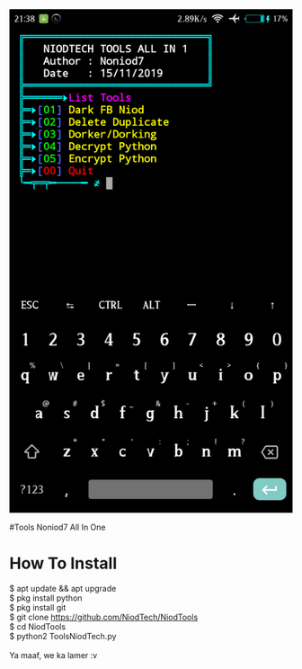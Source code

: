 <img src='https://raw.githubusercontent.com/NiodTech/NiodTools/master/Screenshot_2019-11-17-21-38-14-138_com.termux.png'>

#Tools Noniod7 All In One
# How To Install
$ apt update && apt upgrade<br>
$ pkg install python<br>
$ pkg install git<br>
$ git clone https://github.com/NiodTech/NiodTools<br>
$ cd NiodTools<br>
$ python2 ToolsNiodTech.py<br><br>
Ya maaf, we ka  lamer :v
